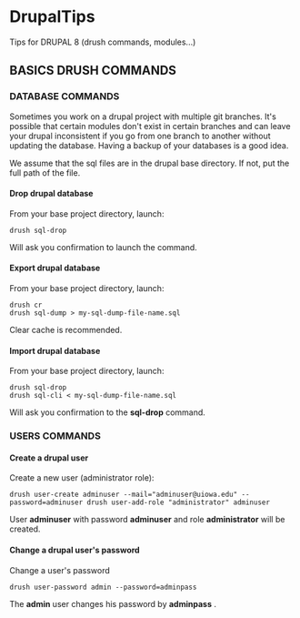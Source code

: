 # DrupalTips
Tips for DRUPAL 8 (drush commands, modules...)

## BASICS DRUSH COMMANDS

### DATABASE COMMANDS

Sometimes you work on a drupal project with multiple git branches. It's possible that certain modules don't exist in certain branches and can leave your drupal inconsistent if you go from one branch to another without updating the database. Having a backup of your databases is a good idea. 

We assume that the sql files are in the drupal base directory. If not, put the full path of the file.


#### Drop drupal database

From your base project directory, launch:

```
drush sql-drop
```

Will ask you confirmation to launch the command.

#### Export drupal database

From your base project directory, launch:

```
drush cr
drush sql-dump > my-sql-dump-file-name.sql
```
Clear cache is recommended.

#### Import drupal database

From your base project directory, launch:

```
drush sql-drop
drush sql-cli < my-sql-dump-file-name.sql
```

Will ask you confirmation to the **sql-drop** command. 

### USERS COMMANDS

#### Create a drupal user

Create a new user (administrator role):

```
drush user-create adminuser --mail="adminuser@uiowa.edu" --password=adminuser drush user-add-role "administrator" adminuser
```

User **adminuser** with password **adminuser** and role **administrator** will be created.

#### Change a drupal user's password

Change a user's password

```
drush user-password admin --password=adminpass
```

The **admin** user changes his password by **adminpass** .


